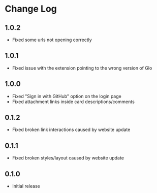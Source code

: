 # Change Log

## 1.0.2
- Fixed some urls not opening correctly

## 1.0.1
- Fixed issue with the extension pointing to the wrong version of Glo

## 1.0.0
- Fixed "Sign in with GitHub" option on the login page
- Fixed attachment links inside card descriptions/comments

## 0.1.2
- Fixed broken link interactions caused by website update

## 0.1.1
- Fixed broken styles/layout caused by website update

## 0.1.0
- Initial release

